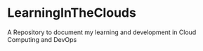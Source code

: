 # LearningInTheClouds
A Repository to document my learning and development in Cloud Computing and DevOps
